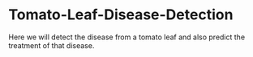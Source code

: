 # Tomato-Leaf-Disease-Detection
Here we will detect the disease from a tomato leaf and also predict the treatment of that disease.
